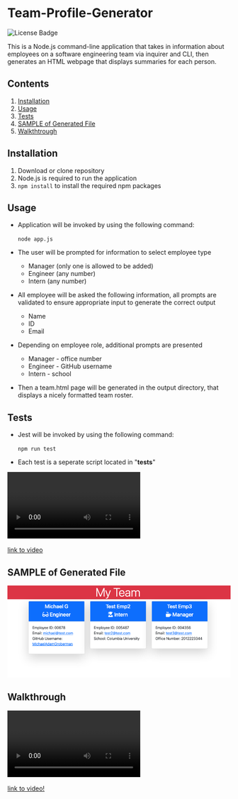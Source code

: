# Team-Profile-Generator

![License Badge](https://img.shields.io/github/license/mmeii/10-team-profile-generator)

This is a Node.js command-line application that takes in information about employees on a software engineering team via inquirer and CLI, then generates an HTML webpage that displays summaries for each person.

## Contents

1. [Installation](#installation)
2. [Usage](#usage)
3. [Tests](#tests)
4. [SAMPLE of Generated File](#SAMPLE-of-Generated-File)
5. [Walkthtrough](#walkthrough)

## Installation

1. Download or clone repository
2. Node.js is required to run the application
3. `npm install` to install the required npm packages

## Usage

- Application will be invoked by using the following command:

  `node app.js`

- The user will be prompted for information to select employee type
  - Manager (only one is allowed to be added)
  - Engineer (any number)
  - Intern (any number)
- All employee will be asked the following information, all prompts are validated to ensure appropriate input to generate the correct output

  - Name
  - ID
  - Email

- Depending on employee role, additional prompts are presented
  - Manager - office number
  - Engineer - GitHub username
  - Intern - school
- Then a team.html page will be generated in the output directory, that displays a nicely formatted team roster.

## Tests
- Jest will be invoked by using the following command:

  `npm run test`
- Each test is a seperate script located in "__tests__"

![Running Tests](https://github.com/MichaelAdamGroberman/Team-Profile-Generator/blob/main/assets/RunningTests.mov)

[link to video](https://github.com/MichaelAdamGroberman/Team-Profile-Generator/blob/main/assets/RunningTests.mov)

## SAMPLE of Generated File
![generatedFile](https://github.com/MichaelAdamGroberman/Team-Profile-Generator/blob/main/assets/generatedFile.png)


## Walkthrough
![Video Walkthrough (MOV)](https://github.com/MichaelAdamGroberman/Team-Profile-Generator/raw/main/assets/VideoWalkthrough.mov)

[link to video!](https://github.com/MichaelAdamGroberman/Team-Profile-Generator/blob/main/assets/VideoWalkthrough.mov)
